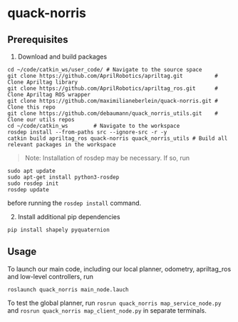 # quack-norris
## Prerequisites
1. Download and build packages
```
cd ~/code/catkin_ws/user_code/ # Navigate to the source space
git clone https://github.com/AprilRobotics/apriltag.git          # Clone Apriltag library
git clone https://github.com/AprilRobotics/apriltag_ros.git      # Clone Apriltag ROS wrapper
git clone https://github.com/maximilianeberlein/quack-norris.git # Clone this repo
git clone https://github.com/debaumann/quack_norris_utils.git    # Clone our utils repos
cd ~/code/catkin_ws        # Navigate to the workspace
rosdep install --from-paths src --ignore-src -r -y
catkin build apriltag_ros quack-norris quack_norris_utils # Build all relevant packages in the workspace
```

> Note: Installation of rosdep may be necessary. If so, run
```
sudo apt update
sudo apt-get install python3-rosdep
sudo rosdep init
rosdep update
```

before running the `rosdep install` command.

2. Install additional pip dependencies
```
pip install shapely pyquaternion
```

## Usage
To launch our main code, including our local planner, odometry, apriltag_ros and low-level controllers, run
```
roslaunch quack_norris main_node.lauch
``` 

To test the global planner, run `rosrun quack_norris map_service_node.py` and `rosrun quack_norris map_client_node.py` in separate terminals.
